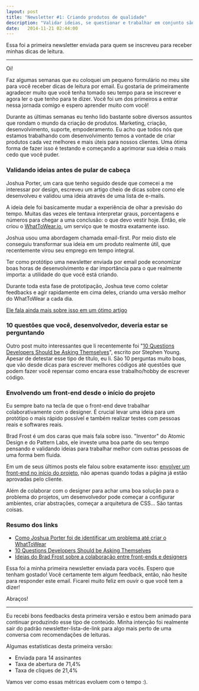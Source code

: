 ```yaml
---
layout: post
title: "Newsletter #1: Criando produtos de qualidade"
description: "Validar ideias, se questionar e trabalhar em conjunto são coisas essenciais."
date:   2014-11-21 02:44:00
---
```


Essa foi a primeira newsletter enviada para quem se inscreveu para receber minhas dicas de leitura.

<!--more-->

***

Oi!

Faz algumas semanas que eu coloquei um pequeno formulário no meu site para você receber dicas de leitura por email. Eu gostaria de primeiramente agradecer muito que você tenha tomado seu tempo para se inscrever e agora ler o que tenho para te dizer. Você foi um dos primeiros a entrar nessa jornada comigo e espero aprender muito com você!

Durante as últimas semanas eu tenho lido bastante sobre diversos assuntos que rondam o mundo da criação de produtos. Marketing, criação, desenvolvimento, suporte, empoderamento. Eu acho que todos nós que estamos trabalhando com desenvolvimento temos a vontade de criar produtos cada vez melhores e mais úteis para nossos clientes. Uma ótima forma de fazer isso é testando e começando a aprimorar sua ideia o mais cedo que você puder.

### Validando ideias antes de pular de cabeça

Joshua Porter, um cara que tenho seguido desde que comecei a me interessar por design, escreveu um artigo cheio de dicas sobre como ele desenvolveu e validou uma ideia através de uma lista de e-mails.

A ideia dele foi basicamente mudar a experiência de olhar a previsão do tempo. Muitas das vezes ele tentava interpretar graus, porcentagens e números para chegar a uma conclusão: o que devo vestir hoje. Então, ele criou o [WhatToWear.io](http://whattowear.io/), um serviço que te mostra exatamente isso.

Joshua usou uma abordagem chamada email-first. Por meio disto ele conseguiu transformar sua ideia em um produto realmente útil, que recentemente virou seu emprego em tempo integral.

Ter como protótipo uma newsletter enviada por email pode economizar boas horas de desenvolvimento e dar importância para o que realmente importa: a utilidade do que você está criando.

Durante toda esta fase de prototipação, Joshua teve como coletar feedbacks e agir rapidamente em cima deles, criando uma versão melhor do WhatToWear a cada dia.

[Ele fala ainda mais sobre isso em um ótimo artigo](http://whattowear.io/how-what-to-wear-got-started/)

### 10 questões que você, desenvolvedor, deveria estar se perguntando
Outro post muito interessantes que li recentemente foi "[10 Questions Developers Should be Asking Themselves](https://medium.com/on-coding/10-questions-developers-should-be-asking-themselves-e34e8653d70f)", escrito por Stephen Young. Apesar de detestar esse tipo de título, eu li. São 10 perguntas muito boas, que vão desde dicas para escrever melhores códigos até questões que podem fazer você repensar como encara esse trabalho/hobby de escrever código.

### Envolvendo um front-end desde o início do projeto

Eu sempre bato na tecla de que o front-end deve trabalhar colaborativamente com o designer. É crucial levar uma ideia para um protótipo o mais rápido possível e também realizar testes com pessoas reais e softwares reais.

Brad Frost é um dos caras que mais fala sobre isso. "Inventor" do Atomic Design e do Pattern Labs, ele investe uma boa parte do seu tempo pensando e validando ideias para trabalhar melhor com outras pessoas de uma forma bem fluida.

Em um de seus últimos posts ele falou sobre exatamente isso: [envolver um front-end no início do projeto](http://bradfrostweb.com/blog/post/primed-and-ready-to-go/), não apenas quando todas a página já estão aprovadas pelo cliente.

Além de colaborar com o designer para achar uma boa solução para o problema do projetos, um desenvolvedor pode começar a configurar ambientes, criar abstrações, começar a arquitetura de CSS… São tantas coisas.

### Resumo dos links

- [Como Joshua Porter foi de identificar um problema até criar o WhatToWear](http://whattowear.io/how-what-to-wear-got-started/)
- [10 Questions Developers Should be Asking Themselves](https://medium.com/on-coding/10-questions-developers-should-be-asking-themselves-e34e8653d70f)
- [Ideias do Brad Frost sobre a colaboração entre front-ends e designers](http://bradfrostweb.com/blog/post/primed-and-ready-to-go/)

Essa foi a minha primeira newsletter enviada para vocês. Espero que tenham gostado! Você certamente tem algum feedback, então, não hesite para responder este email. Ficarei muito feliz em ouvir o que você tem a dizer!

Abraços!

***

Eu recebi bons feedbacks desta primeira versão e estou bem animado para continuar produzindo esse tipo de conteúdo. Minha intenção foi realmente sair do padrão newsletter-lista-de-link para algo mais perto de uma conversa com recomendações de leituras.

Algumas estatísticas desta primeira versão:

- Enviada para 14 assinantes
- Taxa de abertura de 71,4%
- Taxa de cliques de 21,4%

Vamos ver como essas métricas evoluem com o tempo :).
